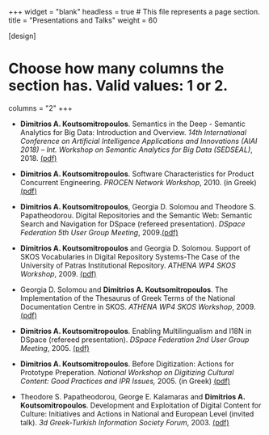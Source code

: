 +++
widget = "blank"
headless = true  # This file represents a page section.
title = "Presentations and Talks"
weight = 60

[design]
  # Choose how many columns the section has. Valid values: 1 or 2.
  columns = "2"
+++

- **Dimitrios A. Koutsomitropoulos**. Semantics in the Deep - Semantic Analytics for Big Data: Introduction and Overview. *14th International Conference on Artificial Intelligence Applications and Innovations (AIAI 2018) – Int. Workshop on Semantic Analytics for Big Data (SEDSEAL)*, 2018. [(pdf)](../pdf/sedseal2018-intro.pdf)

- **Dimitrios A. Koutsomitropoulos**. Software Characteristics for Product Concurrent Engineering. *PROCEN Network Workshop*, 2010. (in Greek) [(pdf)](../pdf/procen10.pdf)

- **Dimitrios A. Koutsomitropoulos**, Georgia D. Solomou and Theodore S. Papatheodorou. Digital Repositories and the Semantic Web: Semantic Search and Navigation for DSpace (refereed presentation). *DSpace Federation 5th User Group Meeting*, 2009.[(pdf)](http://hdl.handle.net/2077/21339)

- **Dimitrios A. Koutsomitropoulos** and Georgia D. Solomou. Support of SKOS Vocabularies in Digital Repository Systems-The Case of the University of Patras Institutional Repository. *ATHENA WP4 SKOS Workshop*, 2009. [(pdf)](../pdf/skos09b.pdf)

- Georgia D. Solomou and **Dimitrios A. Koutsomitropoulos**. The Implementation of the Thesaurus of Greek Terms of the National Documentation Centre in SKOS. *ATHENA WP4 SKOS Workshop*, 2009. [(pdf)](../pdf/skos09a.pdf)

- **Dimitrios A. Koutsomitropoulos**. Enabling Multilingualism and I18N in DSpace (refereed presentation). *DSpace Federation 2nd User Group Meeting*, 2005. [(pdf)](../pdf/dspaceI18N.pdf)

- **Dimitrios A. Koutsomitropoulos**. Before Digitization: Actions for Prototype Preperation. *National Workshop on Digitizing Cultural Content: Good Practices and IPR Issues,* 2005. (in Greek) [(pdf)](../pdf/wsdcc05.pdf)

- Theodore S. Papatheodorou, George E. Kalamaras and **Dimitrios A. Koutsomitropoulos**. Development and Exploitation of Digital Content for Culture: Initiatives and Actions in National and European Level (invited talk). *3d Greek-Turkish Information Society Forum*, 2003. [(pdf)](../pdf/forum.pdf)
